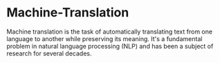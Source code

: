 # Machine-Translation
Machine translation is the task of automatically translating text from one language to another while preserving its meaning. It's a fundamental problem in natural language processing (NLP) and has been a subject of research for several decades.

